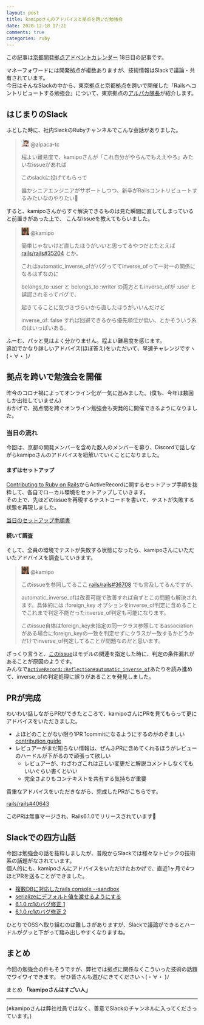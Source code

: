 ```yaml
---
layout: post
title: kamipoさんのアドバイスと拠点を跨いだ勉強会
date: 2020-12-18 17:21
comments: true
categories: ruby
---
```


この記事は[京都開発拠点アドベントカレンダー](https://adventar.org/calendars/5425) 18日目の記事です。

マネーフォワードには開発拠点が複数ありますが、技術情報はSlackで議論・共有されています。  
今日はそんなSlackの中から、東京拠点と京都拠点を跨いで開催した「Railsへコントリビュートする勉強会」について、東京拠点の[アルパカ隊長](https://github.com/alpaca-tc)が紹介します。

## はじまりのSlack

ふとした時に、社内SlackのRubyチャンネルでこんな会話がありました。

> <img width="20" alt="@alpaca-tc" src="/images/blog/kamipo-san-no-advice-to-kyoten-wo-mataida-benkyou-kai/alpaca-tc.jpg"> @alpaca-tc
>
> 程よい難易度で、kamipoさんが「これ自分がやらんでもええやろ」みたいなissueがあれば
>
> このslackに投げてもらって
>
> 誰かシニアエンジニアがサポートしつつ、新卒がRailsコントリビュートするみたいなのやりたい:eyes:

すると、kamipoさんからすぐ解決できるものは見た瞬間に直してしまっていると前置きがあった上で、
こんなissueを教えてもらいました。

<!-- more -->

> <img width="20" alt="@kamipo" src="/images/blog/kamipo-san-no-advice-to-kyoten-wo-mataida-benkyou-kai/kamipo.png"> @kamipo
>
> 簡単じゃないけど直したほうがいいと思ってるやつだとたとえば [rails/rails#35204](https://github.com/rails/rails/issues/35204) とか。
>
>
> これはautomatic_inverse_ofがバグっててinverse_ofって一対一の関係になるはずなのに
>
> belongs_to :user と belongs_to :writer の両方ともinverse_ofが :user と誤認されるってバグで、
>
> 起きてることに気づきづらいから直したほうがいいんだけど
>
> inverse_of: false すれば回避できるから優先順位が低い、とかそういう系のはいっぱいある。

ふーむ、パッと見はよく分かりません。程よい難易度を感じます。  
追加でかなり詳しいアドバイス(ほぼ答え)をいただいて、早速チャレンジですヽ(・∀・ )ﾉ

## 拠点を跨いで勉強会を開催

昨今のコロナ禍によってオンライン化が一気に進みました。(僕も、今年は数回しか出社していません)  
おかげで、拠点間を跨ぐオンライン勉強会も突発的に開催できるようになりました。

### 当日の流れ

今回は、京都の開発メンバーを含めた数人のメンバーを募り、Discordで話しながらkamipoさんのアドバイスを紐解いていくことになりました。

#### まずはセットアップ

[Contributing to Ruby on Rails](https://edgeguides.rubyonrails.org/contributing_to_ruby_on_rails.html)からActiveRecordに関するセットアップ手順を抜粋して、各自でローカル環境をセットアップしていきます。  
その上で、先ほどのissueを再現するテストコードを書いて、テストが失敗する状態を再現しました。

[当日のセットアップ手順書](https://gist.github.com/alpaca-tc/e53fa34a55ebee4a170b54a87c266761)

#### 続いて調査

そして、全員の環境でテストが失敗する状態になったら、kamipoさんにいただいたアドバイスを調査していきます。

> <img width="20" alt="@kamipo" src="/images/blog/kamipo-san-no-advice-to-kyoten-wo-mataida-benkyou-kai/kamipo.png"> @kamipo
>
> このissueを参照してるここ [rails/rails#36708](https://github.com/rails/rails/pull/36708#discussion_r307672794) でも言及してるんですが、
>
> automatic_inverse_ofは改善可能で改善すれば自ずとこの問題も解決されます。具体的には :foreign_key オプションをinverse_of判定に含めることでこれまで判定不能だったinverse_of判定も可能になります。
>  
> このissue自体はforeign_key未指定の同一クラス参照してるassociationがある場合にforeign_keyの一致を判定せずにクラスが一致するかどうかだけでinverse_of判定してることが問題なのだと思います。

ざっくり言うと、[このissue](https://github.com/rails/rails/issues/35204)はモデルの関連を指定した時に、判定の条件漏れがあることが原因のようです。  
みんなで[`ActiveRecord::Reflection#automatic_inverse_of`](https://github.com/ktmouk/rails/blob/98ee2a40bf2df9ee2f7daca5532b71eace410fba/activerecord/lib/active_record/reflection.rb#L602)あたりを読み進めて、inverse_ofの判定処理に誤りがあることを発見しました。

## PRが完成

わいわい話しながらPRができたところで、kamipoさんにPRを見てもらって更にアドバイスをいただきました。

- よほどのことがない限り1PR 1commitになるようにするのがのぞましい [contribution guide](https://edgeguides.rubyonrails.org/contributing_to_ruby_on_rails.html#squashing-commits)
- レビュアーがまだ知らない情報は、ぜんぶPRに含めてくれるほうがレビューのハードルが下がるので頑張って欲しい
  - レビュアーが、わざわざこれは正しい変更だと解説コメントしなくてもいいぐらい書くといい
  - 完全さよりもコンテキストを共有する気持ちが重要

貴重なアドバイスをいただきながら、完成したPRがこちらです。

[rails/rails#40643](https://github.com/rails/rails/pull/40643)

このPRは無事マージされ、Rails6.1.0でリリースされています🎉

## Slackでの四方山話

今回は勉強会の話を抜粋しましたが、普段からSlackでは様々なトピックの技術系の話題がなされています。  
個人的にも、kamipoさんにアドバイスをいただけたおかげで、直近1ヶ月で4つほどPRを送ることができました。

- [複数DBに対応したrails console --sandbox](https://github.com/rails/rails/pull/40704)
- [serializeにデフォルト値を渡せるようにする](https://github.com/rails/rails/pull/40545)
- [6.1.0.rc1のバグ修正 1](https://github.com/rails/rails/pull/40538)
- [6.1.0.rc1のバグ修正 2](https://github.com/rails/rails/pull/40547)

ひとりでOSSへ取り組むのは難しさがありますが、Slackで議論ができるとハードルがグッと下がって踏み出しやすくなりますね。

## まとめ

今回の勉強会の件もそうですが、弊社では拠点に関係なくこういった技術の話題でワイワイできます。
ぜひ皆さんも遊びにきてくださいヽ(・∀・ )ﾉ

まとめ
**「kamipoさんはすごい人」**

---

(※kamipoさんは弊社社員ではなく、善意でSlackのチャンネルに入ってくださっています。)

